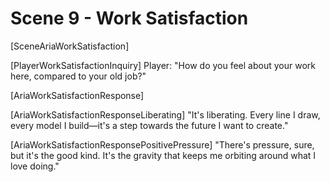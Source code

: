 # Scene 9 - Work Satisfaction

[SceneAriaWorkSatisfaction]

[PlayerWorkSatisfactionInquiry]
Player: "How do you feel about your work here, compared to your old job?"

[AriaWorkSatisfactionResponse]

[AriaWorkSatisfactionResponseLiberating]
"It's liberating. Every line I draw, every model I build—it's a step towards the future I want to create."

[AriaWorkSatisfactionResponsePositivePressure]
"There's pressure, sure, but it's the good kind. It's the gravity that keeps me orbiting around what I love doing."
